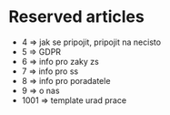 # Reserved articles

- 4 => jak se pripojit, pripojit na necisto
- 5 => GDPR
- 6 => info pro zaky zs
- 7 => info pro ss
- 8 => info pro poradatele
- 9 => o nas
- 1001 => template urad prace
